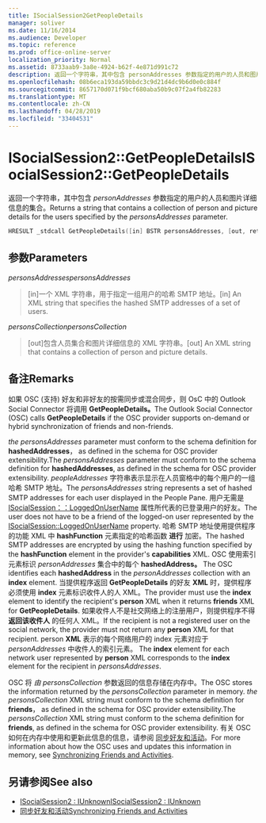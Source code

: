 ```yaml
---
title: ISocialSession2GetPeopleDetails
manager: soliver
ms.date: 11/16/2014
ms.audience: Developer
ms.topic: reference
ms.prod: office-online-server
localization_priority: Normal
ms.assetid: 8733aab9-3a8e-4924-b62f-4e871d991c72
description: 返回一个字符串，其中包含 personAddresses 参数指定的用户的人员和图片详细信息的集合。
ms.openlocfilehash: 08b6eca193da59bbdc3c9d21d4dc9b6d0e0c884f
ms.sourcegitcommit: 8657170d071f9bcf680aba50b9c07f2a4fb82283
ms.translationtype: MT
ms.contentlocale: zh-CN
ms.lasthandoff: 04/28/2019
ms.locfileid: "33404531"
---
```

# <a name="isocialsession2getpeopledetails"></a><span data-ttu-id="0d62f-103">ISocialSession2::GetPeopleDetails</span><span class="sxs-lookup"><span data-stu-id="0d62f-103">ISocialSession2::GetPeopleDetails</span></span>

<span data-ttu-id="0d62f-104">返回一个字符串，其中包含  _personAddresses_ 参数指定的用户的人员和图片详细信息的集合。</span><span class="sxs-lookup"><span data-stu-id="0d62f-104">Returns a string that contains a collection of person and picture details for the users specified by the  _personsAddresses_ parameter.</span></span> 
  
```cpp
HRESULT _stdcall GetPeopleDetails([in] BSTR personsAddresses, [out, retval] BSTR* personsCollection);
```

## <a name="parameters"></a><span data-ttu-id="0d62f-105">参数</span><span class="sxs-lookup"><span data-stu-id="0d62f-105">Parameters</span></span>

<span data-ttu-id="0d62f-106">_personsAddresses_</span><span class="sxs-lookup"><span data-stu-id="0d62f-106">_personsAddresses_</span></span>
  
> <span data-ttu-id="0d62f-107">[in]一个 XML 字符串，用于指定一组用户的哈希 SMTP 地址。</span><span class="sxs-lookup"><span data-stu-id="0d62f-107">[in] An XML string that specifies the hashed SMTP addresses of a set of users.</span></span>
    
<span data-ttu-id="0d62f-108">_personsCollection_</span><span class="sxs-lookup"><span data-stu-id="0d62f-108">_personsCollection_</span></span>
  
> <span data-ttu-id="0d62f-109">[out]包含人员集合和图片详细信息的 XML 字符串。</span><span class="sxs-lookup"><span data-stu-id="0d62f-109">[out] An XML string that contains a collection of person and picture details.</span></span>
    
## <a name="remarks"></a><span data-ttu-id="0d62f-110">备注</span><span class="sxs-lookup"><span data-stu-id="0d62f-110">Remarks</span></span>

<span data-ttu-id="0d62f-111">如果 OSC (支持) 好友和非好友的按需同步或混合同步，则 OsC 中的 Outlook Social Connector 将调用 **GetPeopleDetails。**</span><span class="sxs-lookup"><span data-stu-id="0d62f-111">The Outlook Social Connector (OSC) calls **GetPeopleDetails** if the OSC provider supports on-demand or hybrid synchronization of friends and non-friends.</span></span> 
  
<span data-ttu-id="0d62f-112">_the personsAddresses_ parameter must conform to the schema definition for **hashedAddresses**， as defined in the schema for OSC provider extensibility.</span><span class="sxs-lookup"><span data-stu-id="0d62f-112">The  _personsAddresses_ parameter must conform to the schema definition for **hashedAddresses**, as defined in the schema for OSC provider extensibility.</span></span> <span data-ttu-id="0d62f-113">_peopleAddresses_ 字符串表示显示在人员窗格中的每个用户的一组哈希 SMTP 地址。</span><span class="sxs-lookup"><span data-stu-id="0d62f-113">The  _personsAddresses_ string represents a set of hashed SMTP addresses for each user displayed in the People Pane.</span></span> <span data-ttu-id="0d62f-114">用户无需是 [ISocialSession：：LoggedOnUserName](isocialsession-loggedonusername.md) 属性所代表的已登录用户的好友。</span><span class="sxs-lookup"><span data-stu-id="0d62f-114">The user does not have to be a friend of the logged-on user represented by the [ISocialSession::LoggedOnUserName](isocialsession-loggedonusername.md) property.</span></span> <span data-ttu-id="0d62f-115">哈希 SMTP 地址使用提供程序的功能 XML 中 **hashFunction** 元素指定的哈希函数 **进行** 加密。</span><span class="sxs-lookup"><span data-stu-id="0d62f-115">The hashed SMTP addresses are encrypted by using the hashing function specified by the **hashFunction** element in the provider's **capabilities** XML.</span></span> <span data-ttu-id="0d62f-116">OSC 使用索引元素标识 _personAddresses_ 集合中的每个 **hashedAddress。** </span><span class="sxs-lookup"><span data-stu-id="0d62f-116">The OSC identifies each **hashedAddress** in the  _personAddresses_ collection with an **index** element.</span></span> <span data-ttu-id="0d62f-117">当提供程序返回 **GetPeopleDetails** 的好友 **XML** 时，提供程序必须使用 **index** 元素标识收件人的人 XML。</span><span class="sxs-lookup"><span data-stu-id="0d62f-117">The provider must use the **index** element to identify the recipient's **person** XML when it returns **friends** XML for **GetPeopleDetails**.</span></span> <span data-ttu-id="0d62f-118">如果收件人不是社交网络上的注册用户，则提供程序不得 **返回该收件人** 的任何人 XML。</span><span class="sxs-lookup"><span data-stu-id="0d62f-118">If the recipient is not a registered user on the social network, the provider must not return any **person** XML for that recipient.</span></span> <span data-ttu-id="0d62f-119">person  **XML** 表示的每个网络用户的 index 元素对应于 _personAddresses_ 中收件人的索引元素。 </span><span class="sxs-lookup"><span data-stu-id="0d62f-119">The **index** element for each network user represented by **person** XML corresponds to the **index** element for the recipient in  _personsAddresses_.</span></span>
  
<span data-ttu-id="0d62f-120">OSC 将  _由 personsCollection_ 参数返回的信息存储在内存中。</span><span class="sxs-lookup"><span data-stu-id="0d62f-120">The OSC stores the information returned by the  _personsCollection_ parameter in memory.</span></span> <span data-ttu-id="0d62f-121">_the personsCollection_ XML string must conform to the schema definition for **friends**， as defined in the schema for OSC provider extensibility.</span><span class="sxs-lookup"><span data-stu-id="0d62f-121">The  _personsCollection_ XML string must conform to the schema definition for **friends**, as defined in the schema for OSC provider extensibility.</span></span> <span data-ttu-id="0d62f-122">有关 OSC 如何在内存中使用和更新此信息的信息，请参阅 [同步好友和活动](synchronizing-friends-and-activities.md)。</span><span class="sxs-lookup"><span data-stu-id="0d62f-122">For more information about how the OSC uses and updates this information in memory, see [Synchronizing Friends and Activities](synchronizing-friends-and-activities.md).</span></span>
  
## <a name="see-also"></a><span data-ttu-id="0d62f-123">另请参阅</span><span class="sxs-lookup"><span data-stu-id="0d62f-123">See also</span></span>

- [<span data-ttu-id="0d62f-124">ISocialSession2 : IUnknown</span><span class="sxs-lookup"><span data-stu-id="0d62f-124">ISocialSession2 : IUnknown</span></span>](isocialsession2iunknown.md)
- [<span data-ttu-id="0d62f-125">同步好友和活动</span><span class="sxs-lookup"><span data-stu-id="0d62f-125">Synchronizing Friends and Activities</span></span>](synchronizing-friends-and-activities.md)

